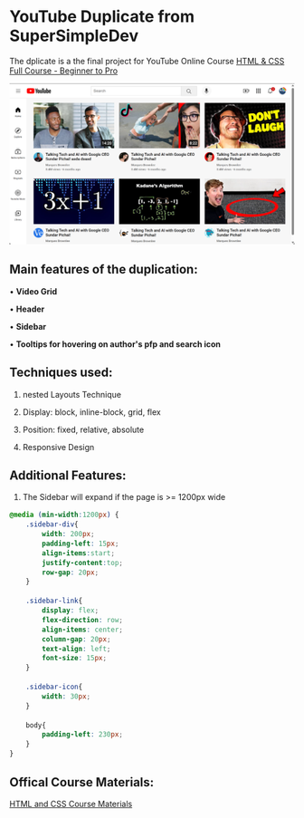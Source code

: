 # YouTube Duplicate from SuperSimpleDev

The dplicate is a the final project for YouTube Online Course [HTML & CSS Full Course - Beginner to Pro](https://www.youtube.com/watch?v=G3e-cpL7ofc)

![Preview of the Duplicate Page](/static/README/Preview.jpg)

## Main features of the duplication:

• __Video Grid__

• **Header**

• **Sidebar**

• **Tooltips for hovering on author's pfp and search icon**


## Techniques used:

1. nested Layouts Technique

2. Display: block, inline-block, grid, flex

3. Position: fixed, relative, absolute

4. Responsive Design

## Additional Features:

1. The Sidebar will expand if the page is >= 1200px wide

```css
@media (min-width:1200px) {
    .sidebar-div{
        width: 200px;
        padding-left: 15px;
        align-items:start;
        justify-content:top;
        row-gap: 20px;
    }

    .sidebar-link{
        display: flex;
        flex-direction: row;
        align-items: center;
        column-gap: 20px;
        text-align: left;
        font-size: 15px;
    }

    .sidebar-icon{
        width: 30px;
    }

    body{
        padding-left: 230px;
    }
}
```

## Offical Course Materials:

[HTML and CSS Course Materials](https://github.com/SuperSimpleDev/html-css-course)
